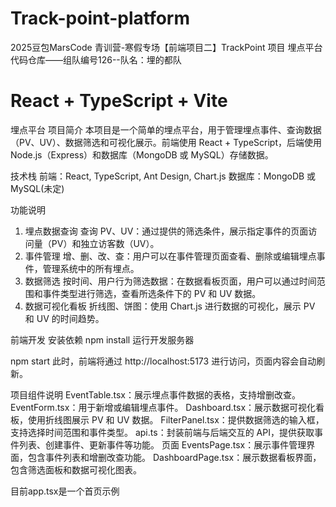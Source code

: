 # Track-point-platform
2025豆包MarsCode 青训营-寒假专场【前端项目二】TrackPoint 项目 埋点平台代码仓库——组队编号126--队名：埋的都队
# React + TypeScript + Vite

埋点平台
项目简介
本项目是一个简单的埋点平台，用于管理埋点事件、查询数据（PV、UV）、数据筛选和可视化展示。前端使用 React + TypeScript，后端使用 Node.js（Express）和数据库（MongoDB 或 MySQL）存储数据。

技术栈
前端：React, TypeScript, Ant Design, Chart.js
数据库：MongoDB 或 MySQL(未定)

功能说明
1. 埋点数据查询
查询 PV、UV：通过提供的筛选条件，展示指定事件的页面访问量（PV）和独立访客数（UV）。
2. 事件管理
增、删、改、查：用户可以在事件管理页面查看、删除或编辑埋点事件，管理系统中的所有埋点。
3. 数据筛选
按时间、用户行为筛选数据：在数据看板页面，用户可以通过时间范围和事件类型进行筛选，查看所选条件下的 PV 和 UV 数据。
4. 数据可视化看板
折线图、饼图：使用 Chart.js 进行数据的可视化，展示 PV 和 UV 的时间趋势。

前端开发
安装依赖
npm install
运行开发服务器

npm start
此时，前端将通过 http://localhost:5173 进行访问，页面内容会自动刷新。

项目组件说明
EventTable.tsx：展示埋点事件数据的表格，支持增删改查。
EventForm.tsx：用于新增或编辑埋点事件。
Dashboard.tsx：展示数据可视化看板，使用折线图展示 PV 和 UV 数据。
FilterPanel.tsx：提供数据筛选的输入框，支持选择时间范围和事件类型。
api.ts：封装前端与后端交互的 API，提供获取事件列表、创建事件、更新事件等功能。
页面
EventsPage.tsx：展示事件管理界面，包含事件列表和增删改查功能。
DashboardPage.tsx：展示数据看板界面，包含筛选面板和数据可视化图表。

目前app.tsx是一个首页示例

